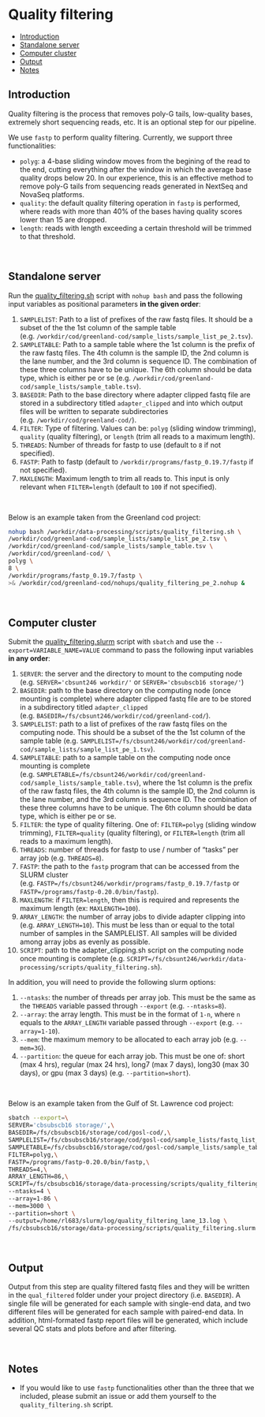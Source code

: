 Quality filtering
================

  - [Introduction](#introduction)
  - [Standalone server](#standalone-server)
  - [Computer cluster](#computer-cluster)
  - [Output](#output)
  - [Notes](#notes)

## Introduction

Quality filtering is the process that removes poly-G tails, low-quality
bases, extremely short sequencing reads, etc. It is an optional step for
our pipeline.

We use `fastp` to perform quality filtering. Currently, we support three
functionalities:

  - `polyg`: a 4-base sliding window moves from the begining of the read
    to the end, cutting everything after the window in which the average
    base quality drops below 20. In our experience, this is an effective
    method to remove poly-G tails from sequencing reads generated in
    NextSeq and NovaSeq platforms.
  - `quality`: the default quality filtering operation in `fastp` is
    performed, where reads with more than 40% of the bases having
    quality scores lower than 15 are dropped.
  - `length`: reads with length exceeding a certain threshold will be
    trimmed to that threshold.

<br>

## Standalone server

Run the
[quality\_filtering.sh](https://github.com/therkildsen-lab/data-processing/blob/master/scripts/quality_filtering.sh)
script with `nohup bash` and pass the following input variables as
positional parameters **in the given order**:

1.  `SAMPLELIST`: Path to a list of prefixes of the raw fastq files. It
    should be a subset of the the 1st column of the sample table
    (e.g. `/workdir/cod/greenland-cod/sample_lists/sample_list_pe_2.tsv`).
2.  `SAMPLETABLE`: Path to a sample table where the 1st column is the
    prefix of the raw fastq files. The 4th column is the sample ID, the
    2nd column is the lane number, and the 3rd column is sequence ID.
    The combination of these three columns have to be unique. The 6th
    column should be data type, which is either pe or se
    (e.g. `/workdir/cod/greenland-cod/sample_lists/sample_table.tsv`).
3.  `BASEDIR`: Path to the base directory where adapter clipped fastq
    file are stored in a subdirectory titled `adapter_clipped` and into
    which output files will be written to separate subdirectories
    (e.g. `/workdir/cod/greenland-cod/`).
4.  `FILTER`: Type of filtering. Values can be: `polyg` (sliding window
    trimming), `quality` (quality filtering), or `length` (trim all
    reads to a maximum length).
5.  `THREADS`: Number of threads for fastp to use (default to `8` if not
    specified).
6.  `FASTP`: Path to fastp (default to
    `/workdir/programs/fastp_0.19.7/fastp` if not specified).
7.  `MAXLENGTH`: Maximum length to trim all reads to. This input is only
    relevant when `FILTER=length` (default to `100` if not specified).

<br>

Below is an example taken from the Greenland cod project:

``` bash
nohup bash /workdir/data-processing/scripts/quality_filtering.sh \
/workdir/cod/greenland-cod/sample_lists/sample_list_pe_2.tsv \
/workdir/cod/greenland-cod/sample_lists/sample_table.tsv \
/workdir/cod/greenland-cod/ \
polyg \
8 \
/workdir/programs/fastp_0.19.7/fastp \
>& /workdir/cod/greenland-cod/nohups/quality_filtering_pe_2.nohup &
```

<br>

## Computer cluster

Submit the
[quality\_filtering.slurm](https://github.com/therkildsen-lab/data-processing/blob/master/scripts/adapter_clipping.sh)
script with `sbatch` and use the `--export=VARIABLE_NAME=VALUE` command
to pass the following input variables **in any order**:

1.  `SERVER`: the server and the directory to mount to the computing
    node (e.g. `SERVER='cbsunt246 workdir/'` or `SERVER='cbsubscb16
    storage/'`)
2.  `BASEDIR`: path to the base directory on the computing node (once
    mounting is complete) where adapter clipped fastq file are to be
    stored in a subdirectory titled `adapter_clipped`
    (e.g. `BASEDIR=/fs/cbsunt246/workdir/cod/greenland-cod/`).
3.  `SAMPLELIST`: path to a list of prefixes of the raw fastq files on
    the computing node. This should be a subset of the the 1st column of
    the sample table
    (e.g. `SAMPLELIST=/fs/cbsunt246/workdir/cod/greenland-cod/sample_lists/sample_list_pe_1.tsv`).
4.  `SAMPLETABLE`: path to a sample table on the computing node once
    mounting is complete
    (e.g. `SAMPLETABLE=/fs/cbsunt246/workdir/cod/greenland-cod/sample_lists/sample_table.tsv`),
    where the 1st column is the prefix of the raw fastq files, the 4th
    column is the sample ID, the 2nd column is the lane number, and the
    3rd column is sequence ID. The combination of these three columns
    have to be unique. The 6th column should be data type, which is
    either pe or se.
5.  `FILTER`: the type of quality filtering. One of: `FILTER=polyg`
    (sliding window trimming), `FILTER=quality` (quality filtering), or
    `FILTER=length` (trim all reads to a maximum length).
6.  `THREADS`: number of threads for fastp to use / number of “tasks”
    per array job (e.g. `THREADS=8`).
7.  `FASTP`: the path to the `fastp` program that can be accessed from
    the SLURM cluster
    (e.g. `FASTP=/fs/cbsunt246/workdir/programs/fastp_0.19.7/fastp` or
    `FASTP=/programs/fastp-0.20.0/bin/fastp`).
8.  `MAXLENGTH`: if `FILTER=length`, then this is required and
    represents the maximum length (ex: `MAXLENGTH=100`).
9.  `ARRAY_LENGTH`: the number of array jobs to divide adapter clipping
    into (e.g. `ARRAY_LENGTH=10`). This must be less than or equal to
    the total number of samples in the SAMPLELIST. All samples will be
    divided among array jobs as evenly as possible.
10. `SCRIPT`: path to the adapter\_clipping.sh script on the computing
    node once mounting is complete
    (e.g. `SCRIPT=/fs/cbsunt246/workdir/data-processing/scripts/quality_filtering.sh`).

In addition, you will need to provide the following slurm options:

1.  `--ntasks`: the number of threads per array job. This must be the
    same as the `THREADS` variable passed through `--export`
    (e.g. `--ntasks=8`).
2.  `--array`: the array length. This must be in the format of `1-n`,
    where `n` equals to the `ARRAY_LENGTH` variable passed through
    `--export` (e.g. `--array=1-10`).
3.  `--mem`: the maximum memory to be allocated to each array job
    (e.g. `--mem=3G`).
4.  `--partition`: the queue for each array job. This must be one of:
    short (max 4 hrs), regular (max 24 hrs), long7 (max 7 days), long30
    (max 30 days), or gpu (max 3 days) (e.g. `--partition=short`).

<br>

Below is an example taken from the Gulf of St. Lawrence cod project:

``` bash
sbatch --export=\
SERVER='cbsubscb16 storage/',\
BASEDIR=/fs/cbsubscb16/storage/cod/gosl-cod/,\
SAMPLELIST=/fs/cbsubscb16/storage/cod/gosl-cod/sample_lists/fastq_list_lane_13.txt,\
SAMPLETABLE=/fs/cbsubscb16/storage/cod/gosl-cod/sample_lists/sample_table_lane_13.tsv,\
FILTER=polyg,\
FASTP=/programs/fastp-0.20.0/bin/fastp,\
THREADS=4,\
ARRAY_LENGTH=86,\
SCRIPT=/fs/cbsubscb16/storage/data-processing/scripts/quality_filtering.sh \
--ntasks=4 \
--array=1-86 \
--mem=3000 \
--partition=short \
--output=/home/rl683/slurm/log/quality_filtering_lane_13.log \
/fs/cbsubscb16/storage/data-processing/scripts/quality_filtering.slurm
```

<br>

## Output

Output from this step are quality filtered fastq files and they will be
written in the `qual_filtered` folder under your project directory
(i.e. `BASEDIR`). A single file will be generated for each sample with
single-end data, and two different files will be generated for each
sample with paired-end data. In addition, html-formated fastp report
files will be generated, which include several QC stats and plots before
and after filtering.

<br>

## Notes

  - If you would like to use `fastp` functionalities other than the
    three that we included, please submit an issue or add them yourself
    to the `quality_filtering.sh` script.
